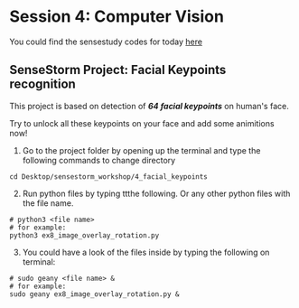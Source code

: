 # Session 4: Computer Vision
You could find the sensestudy codes for today [here](https://raw.githubusercontent.com/yzhang0301/codes/master/overlay.py)

## SenseStorm Project: Facial Keypoints recognition

This project is based on detection of ***64 facial keypoints*** on human's face. 

Try to unlock all these keypoints on your face and add some animitions now!

1. Go to the project folder by opening up the terminal and type the following commands to change directory
```
cd Desktop/sensestorm_workshop/4_facial_keypoints
```
2. Run python files by typing ttthe following. Or any other python files with the file name.
```
# python3 <file name>
# for example:
python3 ex8_image_overlay_rotation.py
```
3. You could have a look of the files inside by typing the following on terminal:
```
# sudo geany <file name> &
# for example:
sudo geany ex8_image_overlay_rotation.py &
```

